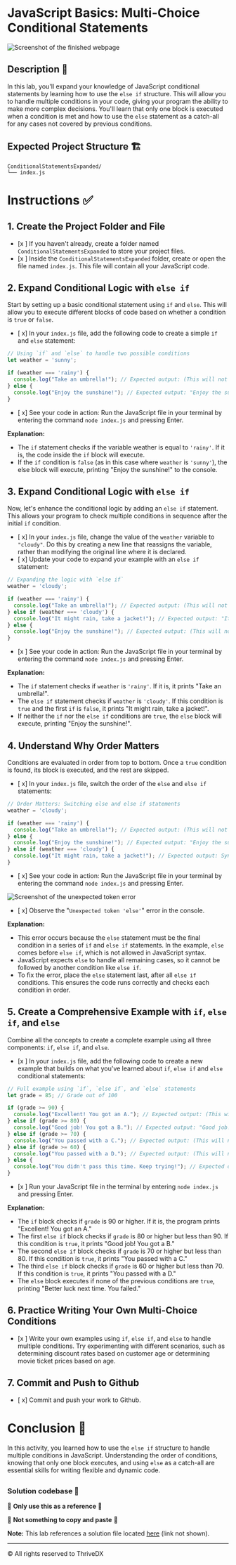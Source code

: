 
# JavaScript Basics: Multi-Choice Conditional Statements

![Screenshot of the finished webpage](assets/images/complete.png)

## Description 📄

In this lab, you'll expand your knowledge of JavaScript conditional statements by learning how to use the `else if` structure. This will allow you to handle multiple conditions in your code, giving your program the ability to make more complex decisions. You'll learn that only one block is executed when a condition is met and how to use the `else` statement as a catch-all for any cases not covered by previous conditions.

## Expected Project Structure 🏗️

```
ConditionalStatementsExpanded/
└── index.js
```

# Instructions ✅

## 1. **Create the Project Folder and File**

- [x ] If you haven't already, create a folder named `ConditionalStatementsExpanded` to store your project files.
- [x ] Inside the `ConditionalStatementsExpanded` folder, create or open the file named `index.js`. This file will contain all your JavaScript code.

## 2. **Expand Conditional Logic with `else if`**

Start by setting up a basic conditional statement using `if` and `else`. This will allow you to execute different blocks of code based on whether a condition is `true` or `false`.

- [ x] In your `index.js` file, add the following code to create a simple `if` and `else` statement:

```js
// Using `if` and `else` to handle two possible conditions
let weather = 'sunny';

if (weather === 'rainy') {
  console.log("Take an umbrella!"); // Expected output: (This will not print because the condition is false)
} else {
  console.log("Enjoy the sunshine!"); // Expected output: "Enjoy the sunshine!"
}
```

- [ x] See your code in action: Run the JavaScript file in your terminal by entering the command `node index.js` and pressing Enter.



**Explanation:**

- The `if` statement checks if the variable weather is equal to `'rainy'`. If it is, the code inside the `if` block will execute.
- If the `if` condition is `false` (as in this case where `weather` is `'sunny'`), the else block will execute, printing "Enjoy the sunshine!" to the console.


## 3. **Expand Conditional Logic with `else if`**

Now, let's enhance the conditional logic by adding an `else if` statement. This allows your program to check multiple conditions in sequence after the initial `if` condition.

- [ x] In your `index.js` file, change the value of the `weather` variable to `"cloudy"`. Do this by creating a new line that reassigns the variable, rather than modifying the original line where it is declared.
- [ x] Update your code to expand your example with an `else if` statement:

```js
// Expanding the logic with `else if`
weather = 'cloudy';

if (weather === 'rainy') {
  console.log("Take an umbrella!"); // Expected output: (This will not print because the condition is false)
} else if (weather === 'cloudy') {
  console.log("It might rain, take a jacket!"); // Expected output: "It might rain, take a jacket!"
} else {
  console.log("Enjoy the sunshine!"); // Expected output: (This will not print because the `else if` is true)
}
```

- [x ] See your code in action: Run the JavaScript file in your terminal by entering the command `node index.js` and pressing Enter.

**Explanation:**

- The `if` statement checks if `weather` is `'rainy'`. If it is, it prints "Take an umbrella!".
- The `else if` statement checks if `weather` is `'cloudy'`. If this condition is `true` and the first `if` is `false`, it prints "It might rain, take a jacket!".
- If neither the `if` nor the `else if` conditions are `true`, the `else` block will execute, printing "Enjoy the sunshine!".

## 4. **Understand Why Order Matters**
Conditions are evaluated in order from top to bottom. Once a `true` condition is found, its block is executed, and the rest are skipped. 

- [ x] In your `index.js` file, switch the order of the `else` and `else if` statements:

```js
// Order Matters: Switching else and else if statements
weather = 'cloudy';

if (weather === 'rainy') {
  console.log("Take an umbrella!"); // Expected output: (This will not print because the condition is false)
} else {
  console.log("Enjoy the sunshine!"); // Expected output: "Enjoy the sunshine!"
} else if (weather === 'cloudy') {
  console.log("It might rain, take a jacket!"); // Expected output: SyntaxError: Unexpected token 'else'
}
```

- [ x] See your code in action: Run the JavaScript file in your terminal by entering the command `node index.js` and pressing Enter.

![Screenshot of the unexpected token error](assets/images/unexpected_token_error.png)
- [ x] Observe the "`Unexpected token 'else'`" error in the console.

**Explanation:**

- This error occurs because the `else` statement must be the final condition in a series of `if` and `else if` statements. In the example, `else` comes before `else if`, which is not allowed in JavaScript syntax.
- JavaScript expects `else` to handle all remaining cases, so it cannot be followed by another condition like `else if`.
- To fix the error, place the `else` statement last, after all `else if` conditions. This ensures the code runs correctly and checks each condition in order.


## 5. **Create a Comprehensive Example with `if`, `else if`, and `else`**

Combine all the concepts to create a complete example using all three components: `if`, `else if`, and `else`.

- [x ] In your `index.js` file, add the following code to create a new example that builds on what you've learned about `if`, `else if` and `else` conditional statements:

```js
// Full example using `if`, `else if`, and `else` statements
let grade = 85; // Grade out of 100

if (grade >= 90) {
  console.log("Excellent! You got an A."); // Expected output: (This will not print because the condition is false)
} else if (grade >= 80) {
  console.log("Good job! You got a B."); // Expected output: "Good job! You got a B."
} else if (grade >= 70) {
  console.log("You passed with a C."); // Expected output: (This will not print because an `else if` is true)
} else if (grade >= 60) {
  console.log("You passed with a D."); // Expected output: (This will not print because an `else if` is true)
} else {
  console.log("You didn't pass this time. Keep trying!"); // Expected output: (This will not print because an `else if` is true)
}
```

- [x ] Run your JavaScript file in the terminal by entering `node index.js` and pressing Enter.

**Explanation:**

- The `if` block checks if `grade` is 90 or higher. If it is, the program prints "Excellent! You got an A."
- The first `else if` block checks if `grade` is 80 or higher but less than 90. If this condition is `true`, it prints "Good job! You got a B."
- The second `else if` block checks if `grade` is 70 or higher but less than 80. If this condition is `true`, it prints "You passed with a C."
- The third `else if` block checks if `grade` is 60 or higher but less than 70. If this condition is `true`, it prints "You passed with a D."
- The `else` block executes if none of the previous conditions are `true`, printing "Better luck next time. You failed."


## 6. **Practice Writing Your Own Multi-Choice Conditions**

- [x ] Write your own examples using `if`, `else if`, and `else` to handle multiple conditions. Try experimenting with different scenarios, such as determining discount rates based on customer age or determining movie ticket prices based on age.

## 7. **Commit and Push to Github**

- [ x] Commit and push your work to Github.

##

# Conclusion 📄

In this activity, you learned how to use the `else if` structure to handle multiple conditions in JavaScript. Understanding the order of conditions, knowing that only one block executes, and using `else` as a catch-all are essential skills for writing flexible and dynamic code.

##

### Solution codebase 👀
🛑 **Only use this as a reference** 🛑

💾 **Not something to copy and paste** 💾

**Note:** This lab references a solution file located [here](https://github.com/HackerUSA-CE/aisd-jse-conditional-statements-multichoice/tree/solution) (link not shown).

---

© All rights reserved to ThriveDX
